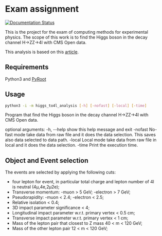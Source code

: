 # Exam assignment
[![Documentation Status](https://readthedocs.org/projects/higgs-to4l-analysis/badge/?version=latest)](https://higgs-to4l-analysis.readthedocs.io/en/latest/?badge=latest)


This is the project for the exam of computing methods for experimental physics. The scope of this work is to find the Higgs boson in the decay channel H->ZZ->4l with CMS Open data.

This analysis is based on this [article](https://arxiv.org/abs/1202.1997).

## Requirements

Python3 and [PyRoot](https://root.cern/manual/python/)

## Usage

```bash
python3 -i -m higgs_to4l_analysis [-h] [-nofast] [-local] [-time]
```

Program that find the Higgs boson in the decay channel H->ZZ->4l with CMS Open data.

optional arguments:
  -h, --help  show this help message and exit
  -nofast     No-fast mode take data from raw file and it does the data selection. This saves also data selected to
              data path.
  -local      Local mode take data from raw file in local and it does the data selection.
  -time       Print the execution time.

## Object and Event selection
The events are selected by applying the following cuts:
 - four lepton for event, in particular total charge and lepton number of 4l is neutral (4&mu;,4e,2&mu;2e);  
 - Transverse momentum:
    -muon > 5 GeV;
    -electron > 7 GeV;
 - Pseudorapidity:
    -muon < 2.4;
    -electron < 2.5;
 - Relative isolation < 0.4;
 - 3D impact parameter significance < 4;  
 - Longitudinal impact parameter w.r.t. primary vertex < 0.5 cm;
 - Transverse impact parameter w.r.t. primary vertex < 1 cm;
 - Mass of the lepton pair that closest to Z mass 40 < m < 120 GeV;
 - Mass of the other lepton pair 12 < m < 120 GeV;
